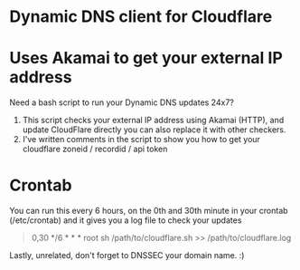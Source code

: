 # Dynamic DNS client for Cloudflare
# Uses Akamai to get your external IP address

Need a bash script to run your Dynamic DNS updates 24x7? 

1) This script checks your external IP address using Akamai (HTTP), and update CloudFlare directly you can also replace it with other checkers.
2) I've written comments in the script to show you how to get your cloudflare zoneid / recordid / api token


# Crontab
You can run this every 6 hours, on the 0th and 30th minute in your crontab (/etc/crontab) and it gives you a log file to check your updates

> 0,30 */6    * * *   root    sh /path/to/cloudflare.sh >> /path/to/cloudflare.log


Lastly, unrelated, don't forget to DNSSEC your domain name. :)
